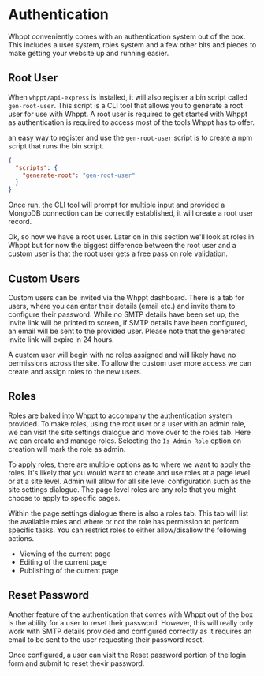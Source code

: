 # Authentication

Whppt conveniently comes with an authentication system out of the box. This includes a user system,
roles system and a few other bits and pieces to make getting your website up and running easier.

## Root User

When `whppt/api-express` is installed, it will also register a bin script called `gen-root-user`. This script is a CLI
tool that allows you to generate a root user for use with Whppt. A root user is required to get started with Whppt as
authentication is required to access most of the tools Whppt has to offer.

an easy way to register and use the `gen-root-user` script is to create a npm script that runs the bin script.

```json
{
  "scripts": {
    "generate-root": "gen-root-user"
  }
}
```

Once run, the CLI tool will prompt for multiple input and provided a MongoDB connection can be correctly established,
it will create a root user record.

Ok, so now we have a root user. Later on in this section we'll look at roles in Whppt but for now the biggest difference
between the root user and a custom user is that the root user gets a free pass on role validation.

## Custom Users

Custom users can be invited via the Whppt dashboard. There is a tab for users, where you can enter their details
(email etc.) and invite them to configure their password. While no SMTP details have been set up, the invite link will
be printed to screen, if SMTP details have been configured, an email will be sent to the provided user. Please note that
the generated invite link will expire in 24 hours.

A custom user will begin with no roles assigned and will likely have no permissions across the site. To allow the custom
user more access we can create and assign roles to the new users.

## Roles

Roles are baked into Whppt to accompany the authentication system provided. To make roles, using the root user or a
user with an admin role, we can visit the site settings dialogue and move over to the roles tab. Here we can create
and manage roles. Selecting the `Is Admin Role` option on creation will mark the role as admin.

To apply roles, there are multiple options as to where we want to apply the roles. It's likely that you would want to
create and use roles at a page level or at a site level. Admin will allow for all site level configuration such as
the site settings dialogue. The page level roles are any role that you might choose to apply to specific pages.

Within the page settings dialogue there is also a roles tab. This tab will list the available roles and where or not
the role has permission to perform specific tasks. You can restrict roles to either allow/disallow the following actions.

- Viewing of the current page
- Editing of the current page
- Publishing of the current page

## Reset Password

Another feature of the authentication that comes with Whppt out of the box is the ability for a user to reset their
password. However, this will really only work with SMTP details provided and configured correctly as it requires an email
to be sent to the user requesting their password reset.

Once configured, a user can visit the Reset password portion of the login form and submit to reset the«ir password.
